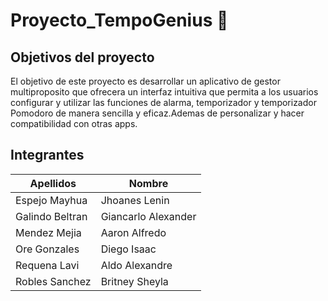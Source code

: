 # Proyecto_TempoGenius 📱
## Objetivos del proyecto 
El objetivo de este proyecto es desarrollar un aplicativo de gestor multiproposito que ofrecera un interfaz intuitiva que permita a los usuarios configurar y utilizar las funciones de alarma, temporizador y temporizador Pomodoro de manera sencilla y eficaz.Ademas de personalizar y hacer compatibilidad con otras apps.
## Integrantes

| Apellidos | Nombre |
| -------|------ |
|Espejo Mayhua | Jhoanes Lenin |
|Galindo Beltran | Giancarlo Alexander |
|Mendez Mejia | Aaron Alfredo |
|Ore Gonzales | Diego Isaac |
|Requena Lavi |Aldo Alexandre |
|Robles Sanchez |Britney Sheyla |



